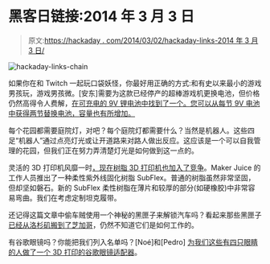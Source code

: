 # 黑客日链接:2014 年 3 月 3 日

> 原文:[https://hackaday . com/2014/03/02/hackaday-links-2014 年 3 月 3 日/](https://hackaday.com/2014/03/02/hackaday-links-march-3-2014/)

![hackaday-links-chain](../Images/da184e9bde007f88b719f5aafc440574.png)

如果你在和 Twitch 一起玩口袋妖怪，你最好用正确的方式:和有史以来最小的游戏男孩玩，游戏男孩微。[安东]需要为这款已经停产的超棒游戏机更换电池，但价格仍然高得令人费解，[在可充电的 9V 锂电池中找到了一个。您可以从每节 9V 电池中获得两节替换电池，容量也有所增加。](http://blog.avrnoob.com/2014/03/game-boy-micro-battery-upgrade.html)

每个花园都需要庭院灯，对吧？每个庭院灯都需要什么？当然是机器人。这些四足“机器人”通过点亮灯光或让开道路来对路人做出反应。这应该是一个可以自我管理的花园，但我们正在努力弄清楚灯光是如何做到这一点的。

灵活的 3D 打印机风靡一时[，现在树脂 3D 打印机也加入了竞争](http://makerjuice.com/2014/01/25/subflex-introduction/)。Maker Juice 的工作人员推出了一种柔性紫外线固化树脂 SubFlex。普通的树脂虽然非常坚固，但却坚如磐石。新的 SubFlex 柔性树脂在薄片和较厚的部分(如硬橡胶)中非常容易弯曲。我们在考虑定制坦克履带。

还记得这篇文章中偷车贼使用一个神秘的黑匣子来解锁汽车吗？看起来那些黑匣子[已经从洛杉矶搬到了芝加哥](http://chicago.cbslocal.com/2014/02/27/car-thieves-break-into-cars-by-hacking-them-with-black-box/)，仍然不知道它们是如何工作的。

有谷歌眼镜吗？你能把我们列入名单吗？[Noé]和[Pedro] [为我们这些有四只眼睛的人做了一个 3D 打印的谷歌眼镜适配器](http://learn.adafruit.com/3d-printed-google-glass-adapter/)。